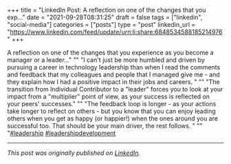 +++
title = "LinkedIn Post: A reflection on one of the changes that you exp..."
date = "2021-09-28T08:31:25"
draft = false
tags = ["linkedin", "social-media"]
categories = ["posts"]
type = "post"
linkedin_url = "https://www.linkedin.com/feed/update/urn:li:share:6848534588185214976"
+++

A reflection on one of the changes that you experience as you become a manager or a leader..."
""
"I can't just be more humbled and driven by pursuing a career in technology leadership than when I read the comments and feedback that my colleagues and people that I managed give me - and they explain how I had a positive impact in their jobs and careers. "
""
"The transition from Individual Contributor to a "leader" forces you to look at your impact from a "multiplier" point of view, as your success is reflected on your peers' successes."
""
"The feedback loop is longer - as your actions take longer to reflect on others - but you know that you can enjoy leading others when you get as happy (or happier!) when the ones around you are successful too. That should be your main driver, the rest follows. "
""
"[#leadership](https://www.linkedin.com/feed/hashtag/leadership) [#leadershipdevelopment](https://www.linkedin.com/feed/hashtag/leadershipdevelopment)

---

*This post was originally published on [LinkedIn](https://www.linkedin.com/in/adrianmoreno/recent-activity/all/).*